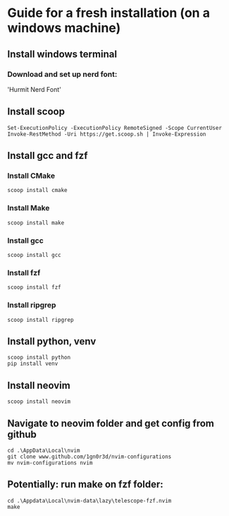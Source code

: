 # Guide for a fresh installation (on a windows machine)
## Install windows terminal
### Download and set up nerd font:
'Hurmit Nerd Font'
## Install scoop
~~~
Set-ExecutionPolicy -ExecutionPolicy RemoteSigned -Scope CurrentUser
Invoke-RestMethod -Uri https://get.scoop.sh | Invoke-Expression
~~~
## Install gcc and fzf
### Install CMake
~~~
scoop install cmake
~~~
### Install Make
~~~
scoop install make
~~~
### Install gcc
~~~
scoop install gcc
~~~
### Install fzf
~~~
scoop install fzf
~~~
### Install ripgrep
~~~
scoop install ripgrep
~~~
## Install python, venv
~~~
scoop install python
pip install venv
~~~
## Install neovim
~~~
scoop install neovim
~~~
## Navigate to neovim folder and get config from github
~~~
cd .\AppData\Local\nvim
git clone www.github.com/1gn0r3d/nvim-configurations
mv nvim-configurations nvim
~~~
## Potentially: run make on fzf folder:
~~~
cd .\Appdata\Local\nvim-data\lazy\telescope-fzf.nvim
make
~~~
